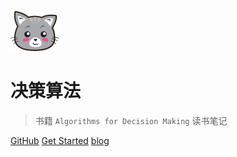 ![logo](image/猫.svg)

# 决策算法

> 书籍 `Algorithms for Decision Making` 读书笔记

[GitHub](https://github.com/HFC666/Algorithms-for-Decision-Making.git) [Get Started](#决策算法) [blog](https://hfcouc.work/)








